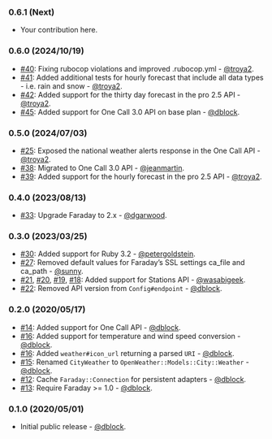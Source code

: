 ### 0.6.1 (Next)

* Your contribution here.

### 0.6.0 (2024/10/19)

* [#40](https://github.com/dblock/open-weather-ruby-client/pull/40): Fixing rubocop violations and improved .rubocop.yml - [@troya2](https://github.com/troya2).
* [#41](https://github.com/dblock/open-weather-ruby-client/pull/41): Added additional tests for hourly forecast that include all data types - i.e. rain and snow - [@troya2](https://github.com/troya2).
* [#42](https://github.com/dblock/open-weather-ruby-client/pull/42): Added support for the thirty day forecast in the pro 2.5 API - [@troya2](https://github.com/troya2).
* [#45](https://github.com/dblock/open-weather-ruby-client/pull/45): Added support for One Call 3.0 API on base plan - [@dblock](https://github.com/dblock).

### 0.5.0 (2024/07/03)

* [#25](https://github.com/dblock/open-weather-ruby-client/pull/25): Exposed the national weather alerts response in the One Call API - [@troya2](https://github.com/troya2).
* [#38](https://github.com/dblock/open-weather-ruby-client/pull/38): Migrated to One Call 3.0 API - [@jeanmartin](https://github.com/jeanmartin).
* [#39](https://github.com/dblock/open-weather-ruby-client/pull/39): Added support for the hourly forecast in the pro 2.5 API - [@troya2](https://github.com/troya2).

### 0.4.0 (2023/08/13)

* [#33](https://github.com/dblock/open-weather-ruby-client/pull/33): Upgrade Faraday to 2.x - [@dgarwood](https://github.com/dgarwood).

### 0.3.0 (2023/03/25)

* [#30](https://github.com/dblock/open-weather-ruby-client/pull/30): Added support for Ruby 3.2 - [@petergoldstein](https://github.com/petergoldstein).
* [#27](https://github.com/dblock/open-weather-ruby-client/pull/27): Removed default values for Faraday’s SSL settings ca_file and ca_path - [@sunny](https://github.com/sunny).
* [#21](https://github.com/dblock/open-weather-ruby-client/pull/21), [#20](https://github.com/dblock/open-weather-ruby-client/pull/20), [#19](https://github.com/dblock/open-weather-ruby-client/pull/19), [#18](https://github.com/dblock/open-weather-ruby-client/pull/18): Added support for Stations API - [@wasabigeek](https://github.com/wasabigeek).
* [#22](https://github.com/dblock/open-weather-ruby-client/pull/23): Removed API version from `Config#endpoint` - [@dblock](https://github.com/dblock).

### 0.2.0 (2020/05/17)

* [#14](https://github.com/dblock/open-weather-ruby-client/pull/14): Added support for One Call API - [@dblock](https://github.com/dblock).
* [#16](https://github.com/dblock/open-weather-ruby-client/pull/16): Added support for temperature and wind speed conversion - [@dblock](https://github.com/dblock).
* [#16](https://github.com/dblock/open-weather-ruby-client/pull/16): Added `weather#icon_url` returning a parsed `URI` - [@dblock](https://github.com/dblock).
* [#15](https://github.com/dblock/open-weather-ruby-client/pull/15): Renamed `CityWeather` to `OpenWeather::Models::City::Weather` - [@dblock](https://github.com/dblock).
* [#12](https://github.com/dblock/open-weather-ruby-client/pull/12): Cache `Faraday::Connection` for persistent adapters - [@dblock](https://github.com/dblock).
* [#13](https://github.com/dblock/open-weather-ruby-client/pull/13): Require Faraday >= 1.0 - [@dblock](https://github.com/dblock).

### 0.1.0 (2020/05/01)

* Initial public release - [@dblock](https://github.com/dblock).
